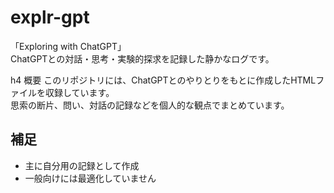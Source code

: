 # explr-gpt

「Exploring with ChatGPT」  
ChatGPTとの対話・思考・実験的探求を記録した静かなログです。

h4 概要
このリポジトリには、ChatGPTとのやりとりをもとに作成したHTMLファイルを収録しています。  
思索の断片、問い、対話の記録などを個人的な観点でまとめています。

## 補足
- 主に自分用の記録として作成
- 一般向けには最適化していません
